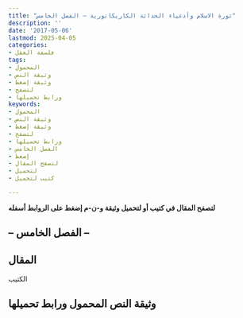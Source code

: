 ```yaml
---
title: "ثورة الاسلام وأدعياء الحداثة الكاريكاتورية – الفصل الخامس"
description: ''
date: '2017-05-06'
lastmod: 2025-04-05
categories:
- فلسفة العقل
tags:
- المحمول
- وثيقة النص
- وثيقة إضغط
- لتصفح
- ورابط تحميلها
keywords:
- المحمول
- وثيقة النص
- وثيقة إضغط
- لتصفح
- ورابط تحميلها
- الفصل الخامس
- إضغط
- لتصفح المقال
- لتحميل
- كتيب لتحميل

---
```

**لتصفح المقال في كتيب أو لتحميل وثيقة و-ن-م إضغط على الروابط أسفله**

## **– الفصل الخامس –**

## المقال

الكتيب

## وثيقة النص المحمول ورابط تحميلها

###
